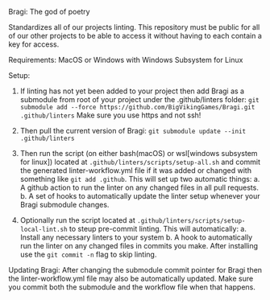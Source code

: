Bragi:  The god of poetry

Standardizes all of our projects linting.  This repository must be public for all of our other projects to be able to access it without having to each contain a key for access.

Requirements:
MacOS or Windows with Windows Subsystem for Linux

Setup:

1. If linting has not yet been added to your project then add Bragi as a submodule from root of your project under the .github/linters folder:
`git submodule add --force https://github.com/BigVikingGames/Bragi.git .github/linters`  Make sure you use https and not ssh!

2.  Then pull the current version of Bragi:
`git submodule update --init .github/linters`

3. Then run the script (on either bash(macOS) or wsl[windows subsystem for linux]) located at `.github/linters/scripts/setup-all.sh` and commit the generated linter-workflow.yml file if it was added or changed with something like `git add .github`.  This will set up two automatic things:
    a. A github action to run the linter on any changed files in all pull requests.
    b. A set of hooks to automatically update the linter setup whenever your Bragi submodule changes.

4. Optionally run the script located at `.github/linters/scripts/setup-local-lint.sh` to steup pre-commit linting.  This will automatically:
    a. Install any necessary linters to your system 
    b. A hook to automatically run the linter on any changed files in commits you make.  After installing use the `git commit -n` flag to skip linting.


Updating Bragi:
After changing the submodule commit pointer for Bragi then the linter-workflow.yml file may also be automatically updated.  Make sure you commit both the submodule and the workflow file when that happens.
